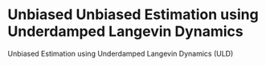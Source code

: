 # Unbiased Unbiased Estimation using Underdamped Langevin Dynamics
Unbiased Estimation using Underdamped Langevin Dynamics (ULD)
